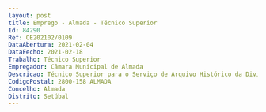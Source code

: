 ```yaml
--- 
layout: post
title: Emprego - Almada - Técnico Superior
Id: 84290
Ref: OE202102/0109
DataAbertura: 2021-02-04
DataFecho: 2021-02-18
Trabalho: Técnico Superior
Empregador: Câmara Municipal de Almada
Descricao: Técnico Superior para o Serviço de Arquivo Histórico da Divisão de Bibliotecas eArquivos do Departamento de Cultura, da Direção Municipal de DesenvolvimentoSocial.Caracterização do Posto de Trabalho  coordenar e ou assegurar todas as funções técnicas e administrativas inerentes à gestão dos arquivos definitivos da Câmara Municipal de Almada.Especificações técnicas   Avaliar e organizar a documentação de fundos públicos e privados cominteresse administrativo, probatório e cultural, tais como documentos textuais,fotográficos, cartográficos, audiovisuais e legíveis por maquina, de acordo comsistemas de classificação que define a partir do estudo da instituição produtorada documentação   Planear e implementar métodos de organização intelectual dos fundos ecoleções documentais   Planear e executar a organização física e instalação em depósito dos fundos ecoleções de arquivo   Orientar a elaboração de instrumentos de descrição de documentação, taiscomo guias, inventários, catálogos e índices   Apoiar o utilizador, orientando o na pesquisa de registos e documentosapropriados   Promover ações de difusão, a fim de tornar acessíveis as fontes   Identificar, selecionar e transcrever fontes de informação para edição   Leitura paleográfica e transcrição de documentos   Descrição de material cartográfico   Investigação e produção de conteúdos, seleção de espécies documentais eobjetos para exposições temáticas e documentais, assim como para os textos deapoio das mesmas.
CodigoPostal: 2800-158 ALMADA
Concelho: Almada
Distrito: Setúbal
--- 
```

